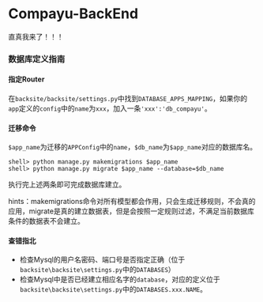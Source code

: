 # Compayu-BackEnd

直真我来了！！！
### 数据库定义指南
#### 指定Router
在`backsite/backsite/settings.py`中找到`DATABASE_APPS_MAPPING`，如果你的`app`定义的`config`中的`name`为`xxx`，加入一条`'xxx':'db_compayu'`。
#### 迁移命令
`$app_name`为迁移的`APPConfig`中的`name`，`$db_name`为`$app_name`对应的数据库名。
```
shell> python manage.py makemigrations $app_name
shell> python manage.py migrate $app_name --database=$db_name
```
执行完上述两条即可完成数据库建立。

hints：makemigrations命令对所有模型都会作用，只会生成迁移规则，不会真的应用，migrate是真的建立数据表，但是会按照一定规则过滤，不满足当前数据库条件的数据表不会建立。
#### 查错指北
 - 检查Mysql的用户名密码、端口号是否指定正确（位于`backsite\backsite\settings.py`中的`DATABASES`）
 - 检查Mysql中是否已经建立相应名字的`database`，对应的定义位于`backsite\backsite\settings.py`中的`DATABASES.xxx.NAME`。